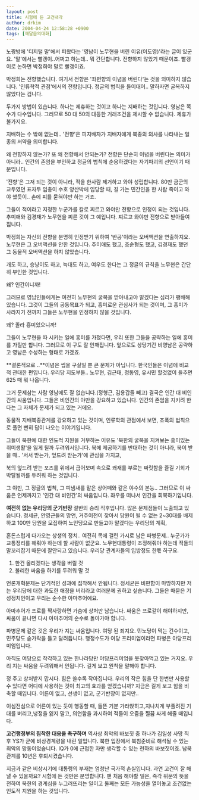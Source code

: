 ```yaml
---
layout: post
title: 시험에 든 고건내각
author: drkim
date: 2004-04-24 12:58:28 +0900
tags: [깨달음의대화]
---
```

노짱방에 '디지털 말'에서 퍼왔다는 '영남이 노무현을 버린 이유(이도영)'라는 글이 있군요. '말'에서는 빨갱이..어쩌고 하는데.. 뭐 간단합니다. 전향하지 않았기 때문이죠. 빨갱이로 논하면 박정희야 말로 빨갱이죠.

박정희는 전향했습니다. 여기서 전향은 '좌편향의 이념을 버린다'는 것을 의미하지 않습니다. '인류학적 관점'에서의 전향입니다. 정글의 법칙을 들이대어.. 말하자면 굴복하지 않았다는 겁니다. 

두가지 방법이 있습니다. 하나는 제휴하는 것이고 하나는 지배하는 것입니다. 영남은 쪽수가 다수입니다. 그러므로 50 대 50의 대등한 거래조건을 제시할 수 없습니다. 제휴가 불가지요. 

지배하는 수 밖에 없는데.. '전향'은 피지배자가 지배자에게 복종의 의사를 나타내는 일종의 서약을 의미합니다. 

왜 전향하지 않는가? 또 왜 전향해서 안되는가? 전향은 단순히 이념을 버린다는 의미가 아니라.. 인간의 존엄을 부인하고 정글의 법칙에 순응하겠다는 자기파괴의 선언이기 때문입니다. 

'전향'은 그저 되는 것이 아니라, 적을 한사람 제거하고 와야 성립합니다. 80만 금군의 교두였던 표자두 임충이 수호 양산박에 입당할 때, 길 가는 민간인을 한 사람 죽이고 와야 했듯이.. 손에 피를 묻혀야만 하는 거죠. 

그들이 적이라고 지정한 누군가를 칼로 찌르고 와야만 전향으로 인정이 되는 것입니다. 추미애와 김경재가 노무현을 찌른 것이 그 예입니다. 찌르고 와야만 전향으로 받아들여집니다. 

박정희는 자신의 전향을 분명히 인정받기 위하여 '반공'이라는 오버액션을 연출하지요. 노무현은 그 오버액션을 안한 것입니다. 추미애도 했고, 조순형도 했고, 김경재도 했던 그 동물적 오버액션을 하지 않았습니다. 

개도 하고, 승냥이도 하고, 늑대도 하고, 여우도 한다는 그 정글의 규칙을 노무현은 간단히 부인한 것입니다. 

왜? 인간이니까!

그러므로 영남인들에게는 여전히 노무현의 굴복을 받아내고야 말겠다는 심리가 팽배해 있습니다. 그것이 그들의 공동목표가 되고, 흥미로운 관심사가 되는 것이며, 그 흥미가 사라지기 전까지 그들은 노무현을 인정하지 않을 것입니다. 

왜? 졸라 흥미있으니까!

그들이 노무현을 따 시키는 일에 흥미를 가졌다면, 우리 또한 그들을 공략하는 일에 흥미를 가질만 합니다. 그러므로 이 구도 잘 안깨집니다. 앞으로도 상당기간 비영남은 공략하고 영남은 수성하는 형태로 가겠죠. 

**결론적으로 ..**이념은 씹을 구실일 뿐 큰 문제가 아닙니다. 한국인들은 이념에 비교적 관대한 편입니다. 우리당 지도부들.. 노무현, 김근태, 정동영, 유시민 할것없이 들추면 625 때 뭐 나옵니다. 

그거 문제삼는 사람 영남에도 잘 없습니다.(정형근, 김용갑들 빼고) 결국은 인간 대 비인간의 싸움입니다. 그들은 비인간의 야만을 강요하고 있습니다. 인간의 존엄을 지키려 한다는 그 자체가 문제가 되고 있는 거에요.

동물적 지배복종관계를 강요하고 있는 것이며, 인류학의 관점에서 보면, 조폭의 법칙으로 풀면 뻔히 답이 나오는 이야기입니다. 

그들이 북한에 대한 인도적 지원을 거부하는 이유도 '북한의 굴복을 지켜보는 흥미있는 취미생활'을 잃게 될까 두려워서입니다. 북에 제공하기를 반대하는 것이 아니라, 북이 받을 때.. '서서 받는가, 엎드려 받는가'에 관심을 가지고, 

북의 엎드려 받는 포즈를 위에서 굽어보며 속으로 쾌재를 부르는 짜릿함을 즐길 기회가 박탈될까를 두려워 하는 것입니다. 

그 야만, 그 정글의 법칙, 그 피냄새를 맡은 상어떼와 같은 야수의 본능.. 그러므로 이 싸움은 언제까지고 '인간 대 비인간'의 싸움입니다. 좌우를 떠나서 인간을 회복하기입니다. 

**여전히 없는 우리당의 군기반장** 
절반의 승리 직후입니다. 많은 문제점들이 노출되고 있습니다. 정세균, 안영근들의 망언, 거주이전이 잦아서 당원이 될 수 없는 2~30대를 배제하고 100만 당원을 모집하여 노인당으로 만들고야 말겠다는 우리당의 계획, 

혼돈스럽게 다가오는 상생의 정치.. 여전히 목에 걸린 가시로 남은 파병문제.. 누군가가 교통정리를 해줘야 하는데 할 사람이 없군요. 노무현대통령이 조정해줘야 하는데 적들의 말꼬리잡기 때문에 잘안되고 있습니다. 우리당 관계자들의 입방정도 한몫 하구요.

1) 한건 올리겠다는 생각을 버릴 것  
2) 불리한 싸움을 하기를 두려워 말 것

언론개혁문제는 단기적인 성과에 집착해서 안됩니다. 정세균은 비판함이 마땅하지만 저는 우리당에 대한 과도한 애정을 버리라고 여러분께 권하고 싶습니다. 그들은 때묻은 기성정치인이고 우리는 순수한 아마추어에요. 

아마추어가 프로를 짝사랑하면 가슴에 상처만 남습니다. 싸움은 프로같이 해야하지만, 싸움이 끝나면 다시 아마추어의 순수로 돌아가야 합니다. 

파병문제 같은 것은 우리가 지는 싸움입니다. 여당 된 죄지요. 민노당이 먹는 건수이고, 민주당도 숟가락을 들고 달려듭니다. 행정수도가 여당 프리미엄이라면 파병은 야당프리미엄입니다. 

아직도 여당으로 착각하고 있는 한나라당만 야당프리미엄을 못찾아먹고 있는 거지요. 우리 지는 싸움을 두려워해서 안됩니다. 길게 보고 원칙을 말해야 합니다. 

정 주고 상처받지 맙시다. 힘은 쓸수록 작아집니다. 우리의 작은 힘을 단 한번만 사용할 수 있다면 어디에 사용하는 것이 최고의 효과를 얻겠습니까? 지금은 길게 보고 힘을 비축할 때입니다. 어른이 없고, 선생이 없고, 군기반장이 없지만.. 

이심전심으로 어른이 있는 듯이 행동할 때, 들뜬 기분 가라앉히고,지나치게 부풀려진 기대를 버리고,냉정을 잃지 말고, 의연함을 과시하여 적들이 오줌을 찔끔 싸게 해줄 때입니다. 

**고건행정부의 침착한 대응을 촉구하며** 
역사상 최악의 바보짓 중 하나가 김일성 사망 직후 YS가 군에 비상경계령을 내린 일입니다. 북한 입장에서 북침준비로 해석될 수 있는 최악의 망동이었습니다. IQ가 0에 근접한 자만 생각할 수 있는 천하의 바보짓이죠. 남북관계를 10년은 후퇴시켰습니다. 

지금과 같은 비상시기에 대통령의 부재는 엄청난 국가적 손실입니다. 과연 고건이 잘 해낼 수 있을까요? 시험에 든 것만은 분명합니다. 맨 처음 해야할 일은, 즉각 위문의 뜻을 전하여 북한의 경계심을 누그러뜨리는 일이고 둘째는 모든 가능성을 열어놓고 조건없는 인도적 지원을 하는 것입니다.